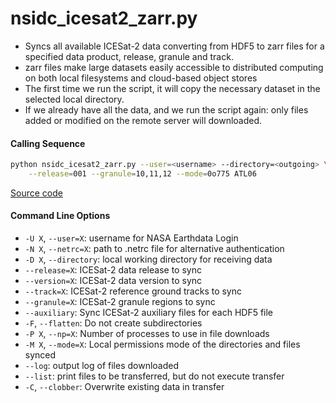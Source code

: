 nsidc_icesat2_zarr.py
=====================

 - Syncs all available ICESat-2 data converting from HDF5 to zarr files for a specified data product, release, granule and track.  
 - zarr files make large datasets easily accessible to distributed computing on both local filesystems and cloud-based object stores
 - The first time we run the script, it will copy the necessary dataset in the selected local directory.  
 - If we already have all the data, and we run the script again: only files added or modified on the remote server will downloaded.  

#### Calling Sequence
```bash
python nsidc_icesat2_zarr.py --user=<username> --directory=<outgoing> \
	--release=001 --granule=10,11,12 --mode=0o775 ATL06
```
[Source code](https://github.com/tsutterley/read-ICESat-2/blob/master/nsidc_icesat2_zarr.py)  

#### Command Line Options
 - `-U X`, `--user=X`: username for NASA Earthdata Login  
 - `-N X`, `--netrc=X`: path to .netrc file for alternative authentication  
 - `-D X`, `--directory`: local working directory for receiving data  
 - `--release=X`: ICESat-2 data release to sync  
 - `--version=X`: ICESat-2 data version to sync  
 - `--track=X`: ICESat-2 reference ground tracks to sync  
 - `--granule=X`: ICESat-2 granule regions to sync  
 - `--auxiliary`: Sync ICESat-2 auxiliary files for each HDF5 file  
 - `-F`, `--flatten`: Do not create subdirectories  
 - `-P X`, `--np=X`: Number of processes to use in file downloads  
 - `-M X`, `--mode=X`: Local permissions mode of the directories and files synced  
 - `--log`: output log of files downloaded  
 - `--list`: print files to be transferred, but do not execute transfer  
 - `-C`, `--clobber`: Overwrite existing data in transfer  

